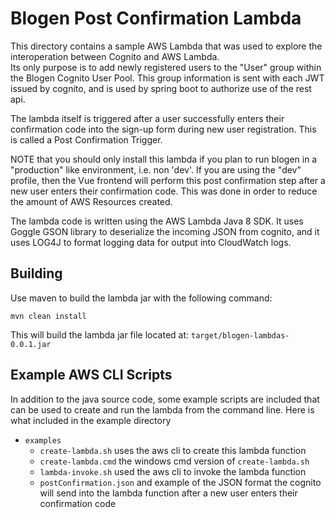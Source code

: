 # Blogen Post Confirmation Lambda

This directory contains a sample AWS Lambda that was used to explore the interoperation between Cognito and
AWS Lambda.  
Its only purpose is to add newly registered users to the "User" group within the Blogen Cognito User Pool. This group
information is sent with each JWT issued by cognito, and is used by spring boot to authorize use of the
rest api.

The lambda itself is triggered after a user successfully enters their confirmation code into the sign-up form during new
user registration. This is called a Post Confirmation Trigger.

NOTE that you should only install this lambda if you plan to run blogen in a "production" like environment, 
i.e. non 'dev'.
If you are using the "dev" profile, then the Vue frontend will perform this post confirmation step after a new user
enters their confirmation code. This was done in order to reduce the amount of AWS Resources created.


The lambda code is written using the AWS Lambda Java 8 SDK.
It uses Goggle GSON library to deserialize the incoming JSON from cognito, and it uses LOG4J to format logging 
data for output into CloudWatch logs.


## Building
Use maven to build the lambda jar with the following command:

    mvn clean install

This will build the lambda jar file located at: `target/blogen-lambdas-0.0.1.jar`


## Example AWS CLI Scripts
In addition to the java source code, some example scripts are included that can be used to create and run the lambda
from the command line. Here is what included in the example directory

- `examples`
  - `create-lambda.sh` uses the aws cli to create this lambda function
  - `create-lambda.cmd` the windows cmd version of `create-lambda.sh`
  - `lambda-invoke.sh` used the aws cli to invoke the lambda function
  - `postConfirmation.json` and example of the JSON format the cognito will send into the lambda function after a 
  new user enters their confirmation code

